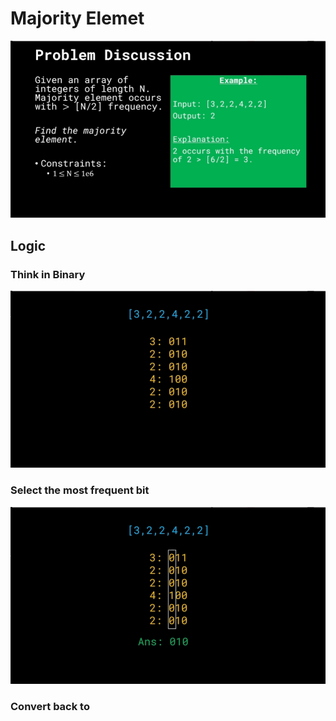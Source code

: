 # Majority Elemet

![](__ref/problem.png)

## Logic

### Think in Binary
![](__ref/logic-01.png)

### Select the most frequent bit
![](__ref/logic-02.png)

### Convert back to
